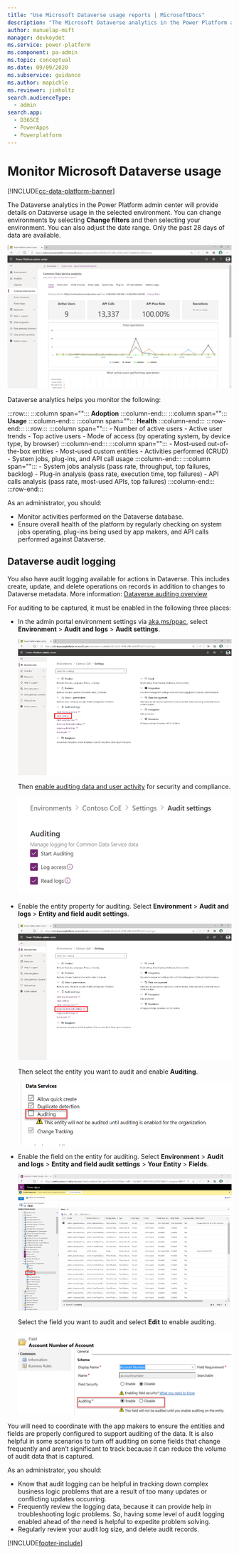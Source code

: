 ```yaml
---
title: "Use Microsoft Dataverse usage reports | MicrosoftDocs"
description: "The Microsoft Dataverse analytics in the Power Platform admin center will provide details about Dataverse usage in the selected environment."
author: manuelap-msft
manager: devkeydet
ms.service: power-platform
ms.component: pa-admin
ms.topic: conceptual
ms.date: 09/09/2020
ms.subservice: guidance
ms.author: mapichle
ms.reviewer: jimholtz
search.audienceType: 
  - admin
search.app: 
  - D365CE
  - PowerApps
  - Powerplatform
---
```

# Monitor Microsoft Dataverse usage

[!INCLUDE[cc-data-platform-banner](../../includes/cc-data-platform-banner.md)]

The Dataverse analytics in the Power Platform admin center will provide details on Dataverse usage in the selected environment. You can change environments by selecting **Change filters** and then selecting your environment. You can also adjust the date range. Only the past 28 days of data are available.

![Dataverse analytics.](media/resource-usage3.png "Dataverse analytics")

Dataverse analytics helps you monitor the following:

:::row:::
   :::column span="":::
      **Adoption**
   :::column-end:::
   :::column span="":::
      **Usage**
   :::column-end:::
   :::column span="":::
      **Health**
   :::column-end:::
:::row-end:::
:::row:::
    :::column span="":::
        - Number of active users
        - Active user trends
        - Top active users
        - Mode of access (by operating system, by device type, by browser)
   :::column-end:::
   :::column span="":::
        - Most-used out-of-the-box entities
        - Most-used custom entities
        - Activities performed (CRUD)
        - System jobs, plug-ins, and API call usage
   :::column-end:::
   :::column span="":::
        - System jobs analysis (pass rate, throughput, top failures, backlog)
        - Plug-in analysis (pass rate, execution time, top failures)
        - API calls analysis (pass rate, most-used APIs, top failures)
   :::column-end:::
:::row-end:::

As an administrator, you should:

- Monitor activities performed on the Dataverse database.
- Ensure overall health of the platform by regularly checking on system jobs operating, plug-ins being used by app makers, and API calls performed against Dataverse.

## Dataverse audit logging

You also have audit logging available for actions in Dataverse. This includes create, update, and delete operations on records in addition to changes to Dataverse metadata. More information: [Dataverse auditing overview](/powerapps/developer/common-data-service/auditing-overview)

For auditing to be captured, it must be enabled in the following three places:

- In the admin portal environment settings via [aka.ms/ppac](https://aka.ms/ppac), select **Environment** > **Audit and logs** > **Audit settings**.

  ![Enable auditing in the Power Platform admin center.](media/cdslog2.png "Enable auditing in the Power Platform admin center")

  Then [enable auditing data and user activity](../../admin/audit-data-user-activity.md) for security and compliance.
  
  ![Manage logging for Dataverse data.](media/cdslog4.png "Manage logging for Dataverse data")

- Enable the entity property for auditing. Select **Environment** > **Audit and logs** > **Entity and field audit settings**.

  ![Entity and field audit settings.](media/cdslog3.png "Entity and field audit settings")

  Then select the entity you want to audit and enable **Auditing**.
  
  ![Entity auditing.](media/cds-audit2.png "Entity auditing")

- Enable the field on the entity for auditing. Select **Environment** > **Audit and logs** > **Entity and field audit settings** > **Your Entity** > **Fields**.

  ![Field auditing.](media/cdslog5.png "Field auditing")
  
  Select the field you want to audit and select **Edit** to enable auditing.
  
  ![Enable field auditing.](media/cds-audit3.png "Enable field auditing")

You will need to coordinate with the app makers to ensure the entities and fields are properly configured to support auditing of the data. It is also helpful in some scenarios to turn off auditing on some fields that change frequently and aren’t significant to track because it can reduce the volume of audit data that is captured.

As an administrator, you should:

- Know that audit logging can be helpful in tracking down complex business logic problems that are a result of too many updates or conflicting updates occurring.
- Frequently review the logging data, because it can provide help in troubleshooting logic problems. So, having some level of audit logging enabled ahead of the need is helpful to expedite problem solving.
- Regularly review your audit log size, and delete audit records.


[!INCLUDE[footer-include](../../includes/footer-banner.md)]